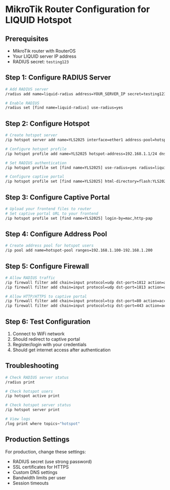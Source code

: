 # MikroTik Router Configuration for LIQUID Hotspot

## Prerequisites
- MikroTik router with RouterOS
- Your LIQUID server IP address
- RADIUS secret: `testing123`

## Step 1: Configure RADIUS Server

```bash
# Add RADIUS server
/radius add name=liquid-radius address=YOUR_SERVER_IP secret=testing123 service=hotspot

# Enable RADIUS
/radius set [find name=liquid-radius] use-radius=yes
```

## Step 2: Configure Hotspot

```bash
# Create hotspot server
/ip hotspot server add name=YLS2025 interface=ether1 address-pool=hotspot-pool profile=default

# Configure hotspot profile
/ip hotspot profile add name=YLS2025 hotspot-address=192.168.1.1/24 dns-name=YLS2025.local rate-limit=1M/500k

# Set RADIUS authentication
/ip hotspot profile set [find name=YLS2025] use-radius=yes radius=liquid-radius

# Configure captive portal
/ip hotspot profile set [find name=YLS2025] html-directory=flash:YLS2025
```

## Step 3: Configure Captive Portal

```bash
# Upload your frontend files to router
# Set captive portal URL to your frontend
/ip hotspot profile set [find name=YLS2025] login-by=mac,http-pap
```

## Step 4: Configure Address Pool

```bash
# Create address pool for hotspot users
/ip pool add name=hotspot-pool ranges=192.168.1.100-192.168.1.200
```

## Step 5: Configure Firewall

```bash
# Allow RADIUS traffic
/ip firewall filter add chain=input protocol=udp dst-port=1812 action=accept comment="RADIUS Auth"
/ip firewall filter add chain=input protocol=udp dst-port=1813 action=accept comment="RADIUS Accounting"

# Allow HTTP/HTTPS to captive portal
/ip firewall filter add chain=input protocol=tcp dst-port=80 action=accept comment="HTTP"
/ip firewall filter add chain=input protocol=tcp dst-port=443 action=accept comment="HTTPS"
```

## Step 6: Test Configuration

1. Connect to WiFi network
2. Should redirect to captive portal
3. Register/login with your credentials
4. Should get internet access after authentication

## Troubleshooting

```bash
# Check RADIUS server status
/radius print

# Check hotspot users
/ip hotspot active print

# Check hotspot server status
/ip hotspot server print

# View logs
/log print where topics~"hotspot"
```

## Production Settings

For production, change these settings:
- RADIUS secret (use strong password)
- SSL certificates for HTTPS
- Custom DNS settings
- Bandwidth limits per user
- Session timeouts 